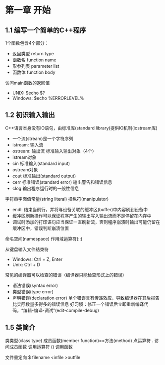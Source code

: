 # 第一章 开始

## 1.1 编写一个简单的C++程序
1个函数包含4个部分：
* 返回类型 return type
* 函数名 function name
* 形参列表 parameter list
* 函数体 function body

访问main函数的返回值
* UNIX: $echo $?
* Windows: $echo %ERRORLEVEL%

## 1.2 初识输入输出
C++语言本身没有IO语句，由标准库(standard library)提供IO机制(iostream库)
* 一个流(stream)是一个字符序列
* istream: 输入流
* ostream: 输出流
标准输入输出对象（4个）
* istream对象
 * cin 标准输入(standard input)
* ostream对象
 * cout 标准输出(standard output)
 * cerr 标准错误(standard error) 输出警告和错误信息
 * clog 输出程序运行时的一般性信息

字符串字面值常量(string literal)
操纵符(manipulator)
* endl: 结束当前行，并将与设备关联的缓冲区(buffer)中内容刷到设备中
* 缓冲区刷新操作可以保证程序产生的输出写入输出流而不是停留在内存中
* 调试时添加的打印语句应当保证一直刷新流，否则程序崩溃时输出可能仍留在缓冲区中，错误判断崩溃位置

命名空间(namespace)
作用域运算符(::)

从键盘输入文件结束符
* Windows: Ctrl + Z, Enter
* Unix: Ctrl + D

常见的编译器可以检查的错误（编译器只能检查形式上的错误）
* 语法错误(syntax error)
* 类型错误(type error)
* 声明错误(declaration error)
单个错误具有传递效应，导致编译器在其后报告比实际数量多得多的错误信息
好习惯：修正一个错误后立即重新编译代码，“编辑-编译-调试”(edit-compile-debug)

## 1.5 类简介
类类型(class type)
成员函数(member function)==方法(method)
点运算符 . 访问成员函数
调用运算符 () 调用函数

文件重定向
$ filename &lt;infile >outfile

